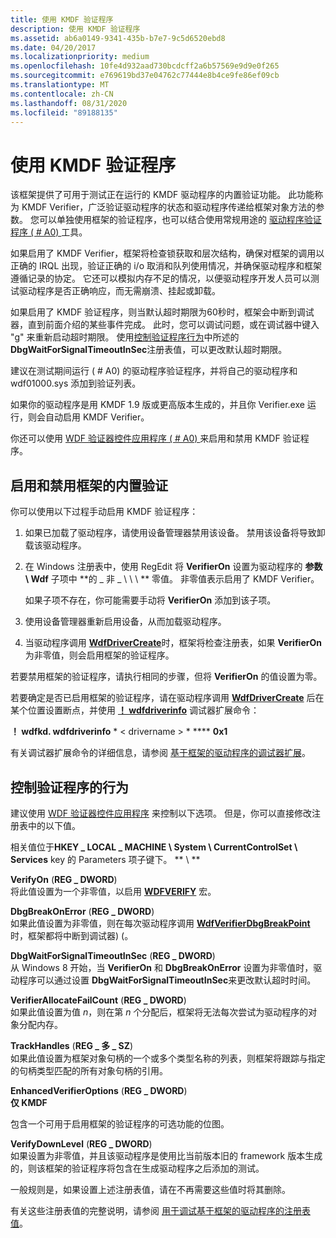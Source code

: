 ```yaml
---
title: 使用 KMDF 验证程序
description: 使用 KMDF 验证程序
ms.assetid: ab6a0149-9341-435b-b7e7-9c5d6520ebd8
ms.date: 04/20/2017
ms.localizationpriority: medium
ms.openlocfilehash: 10fe4d932aad730bcdcff2a6b57569e9d9e0f265
ms.sourcegitcommit: e769619bd37e04762c77444e8b4ce9fe86ef09cb
ms.translationtype: MT
ms.contentlocale: zh-CN
ms.lasthandoff: 08/31/2020
ms.locfileid: "89188135"
---
```

# <a name="using-kmdf-verifier"></a>使用 KMDF 验证程序


该框架提供了可用于测试正在运行的 KMDF 驱动程序的内置验证功能。 此功能称为 KMDF Verifier，广泛验证驱动程序的状态和驱动程序传递给框架对象方法的参数。 您可以单独使用框架的验证程序，也可以结合使用常规用途的 [驱动程序验证程序 ( # A0) ](../devtest/driver-verifier.md) 工具。

如果启用了 KMDF Verifier，框架将检查锁获取和层次结构，确保对框架的调用以正确的 IRQL 出现，验证正确的 i/o 取消和队列使用情况，并确保驱动程序和框架遵循记录的协定。 它还可以模拟内存不足的情况，以便驱动程序开发人员可以测试驱动程序是否正确响应，而无需崩溃、挂起或卸载。

如果启用了 KMDF 验证程序，则当默认超时期限为60秒时，框架会中断到调试器，直到前面介绍的某些事件完成。 此时，您可以调试问题，或在调试器中键入 "g" 来重新启动超时期限。 使用[控制验证程序行为](#controlling-the-verifiers-behavior)中所述的**DbgWaitForSignalTimeoutInSec**注册表值，可以更改默认超时期限。

建议在测试期间运行 ( # A0) 的驱动程序验证程序，并将自己的驱动程序和 wdf01000.sys 添加到验证列表。

如果你的驱动程序是用 KMDF 1.9 版或更高版本生成的，并且你 Verifier.exe 运行，则会自动启用 KMDF Verifier。

你还可以使用 [WDF 验证器控件应用程序 ( # A0) ](../devtest/wdf-verifier-control-application.md) 来启用和禁用 KMDF 验证程序。

## <a name="enabling-and-disabling-the-frameworks-built-in-verification"></a>启用和禁用框架的内置验证


你可以使用以下过程手动启用 KMDF 验证程序：

1.  如果已加载了驱动程序，请使用设备管理器禁用该设备。 禁用该设备将导致卸载该驱动程序。
2.  在 Windows 注册表中，使用 RegEdit 将 **VerifierOn** 设置为驱动程序的 **参数 \\ Wdf** 子项中 **的 \_ 非 \_ \\ \\ \\ ** 零值。 非零值表示启用了 KMDF Verifier。

    如果子项不存在，你可能需要手动将 **VerifierOn** 添加到该子项。

3.  使用设备管理器重新启用设备，从而加载驱动程序。
4.  当驱动程序调用 [**WdfDriverCreate**](/windows-hardware/drivers/ddi/wdfdriver/nf-wdfdriver-wdfdrivercreate)时，框架将检查注册表，如果 **VerifierOn** 为非零值，则会启用框架的验证程序。

若要禁用框架的验证程序，请执行相同的步骤，但将 **VerifierOn** 的值设置为零。

若要确定是否已启用框架的验证程序，请在驱动程序调用 [**WdfDriverCreate**](/windows-hardware/drivers/ddi/wdfdriver/nf-wdfdriver-wdfdrivercreate) 后在某个位置设置断点，并使用 [**！ wdfdriverinfo**](../debugger/-wdfkd-wdfdriverinfo.md) 调试器扩展命令：

**！ wdfkd. wdfdriverinfo** * &lt; drivername &gt; *  ****  **0x1**

有关调试器扩展命令的详细信息，请参阅 [基于框架的驱动程序的调试器扩展](debugger-extensions-for-kmdf-drivers.md)。

## <a name="controlling-the-verifiers-behavior"></a>控制验证程序的行为


建议使用 [WDF 验证器控件应用程序](../devtest/wdf-verifier-control-application.md) 来控制以下选项。 但是，你可以直接修改注册表中的以下值。

相关值位于**HKEY \_ LOCAL \_ MACHINE \\ System \\ CurrentControlSet \\ Services** key 的 Parameters 项子键下。 ** \\ **

<a href="" id="verifyon-----------------reg-dword-"></a>**VerifyOn** (**REG \_ DWORD**)   
将此值设置为一个非零值，以启用 [**WDFVERIFY**](./wdfverify.md) 宏。

<a href="" id="dbgbreakonerror-----------------------------reg-dword-"></a>**DbgBreakOnError** (**REG \_ DWORD**)   
如果此值设置为非零值，则在每次驱动程序调用 [**WdfVerifierDbgBreakPoint**](/windows-hardware/drivers/ddi/wdfverifier/nf-wdfverifier-wdfverifierdbgbreakpoint)时，框架都将中断到调试器)  (。

<a href="" id="dbgwaitforsignaltimeoutinsec---------------reg-dword-"></a>**DbgWaitForSignalTimeoutInSec** (**REG \_ DWORD**)   
从 Windows 8 开始，当 **VerifierOn** 和 **DbgBreakOnError** 设置为非零值时，驱动程序可以通过设置 **DbgWaitForSignalTimeoutInSec**来更改默认超时时间。

<a href="" id="verifierallocatefailcount------------------------------reg-dword-"></a>**VerifierAllocateFailCount** (**REG \_ DWORD**)   
如果此值设置为值 *n*，则在第 *n* 个分配后，框架将无法每次尝试为驱动程序的对象分配内存。

<a href="" id="trackhandles---------------reg-multi-sz-"></a>**TrackHandles** (**REG \_ 多 \_ SZ**)   
如果此值设置为框架对象句柄的一个或多个类型名称的列表，则框架将跟踪与指定的句柄类型匹配的所有对象句柄的引用。

<a href="" id="enhancedverifieroptions-----------------------------reg-dword-"></a>**EnhancedVerifierOptions** (**REG \_ DWORD**)   
**仅 KMDF**

包含一个可用于启用框架的验证程序的可选功能的位图。

<a href="" id="verifydownlevel--------------reg-dword-"></a>**VerifyDownLevel** (**REG \_ DWORD**)   
如果设置为非零值，并且该驱动程序是使用比当前版本旧的 framework 版本生成的，则该框架的验证程序将包含在生成驱动程序之后添加的测试。

一般规则是，如果设置上述注册表值，请在不再需要这些值时将其删除。

有关这些注册表值的完整说明，请参阅 [用于调试基于框架的驱动程序的注册表值](registry-values-for-debugging-kmdf-drivers.md)。

 

